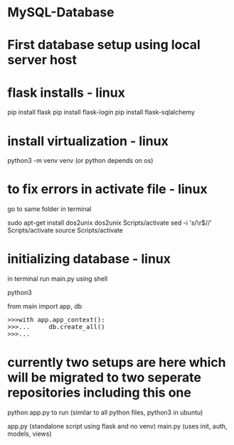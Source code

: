 # MySQL-Database
# First database setup using local server host

# flask installs - linux

pip install flask
pip install flask-login
pip install flask-sqlalchemy

# install virtualization - linux

python3 -m venv venv (or python depends on os)

# to fix errors in activate file - linux

go to same folder in terminal

sudo apt-get install dos2unix
dos2unix Scripts/activate
sed -i 's/\r$//' Scripts/activate
source Scripts/activate

# initializing database - linux
in terminal run main.py using shell

python3 

from main import app, db
<pre>
>>>with app.app_context():
>>>...     db.create_all()
>>>...
</pre>

# currently two setups are here which will be migrated to two seperate repositories including this one

python app.py to run (similar to all python files, python3 in ubuntu)

app.py (standalone script using flask and no venv)
main.py (uses init, auth, models, views)